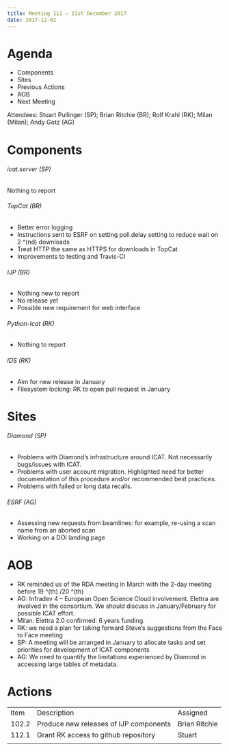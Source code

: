 ```yaml
---
title: Meeting 112 – 21st December 2017
date: 2017-12-02
---
```


# Agenda

  - Components
  - Sites
  - Previous Actions
  - AOB
  - Next Meeting

Attendees: Stuart Pullinger (SP); Brian Ritchie (BR); Rolf Krahl (RK);
Milan (Milan); Andy Gotz (AG)

# Components

###### icat.server (SP)

Nothing to report

###### TopCat (BR)

  - Better error logging
  - Instructions sent to ESRF on setting poll.delay setting to reduce
    wait on 2 ^(nd) downloads
  - Treat HTTP the same as HTTPS for downloads in TopCat
  - Improvements to testing and Travis-CI

###### IJP (BR)

  - Nothing new to report
  - No release yet
  - Possible new requirement for web interface

###### Python-Icat (RK)

  - Nothing to report

###### IDS (RK)

  - Aim for new release in January
  - Filesystem locking: RK to open pull request in January

# Sites

###### Diamond (SP)

  - Problems with Diamond’s infrastructure around ICAT. Not necessarily
    bugs/issues with ICAT.
  - Problems with user account migration. Highlighted need for better
    documentation of this procedure and/or recommended best practices.
  - Problems with failed or long data recalls.

###### ESRF (AG)

  - Assessing new requests from beamlines: for example, re-using a scan
    name from an aborted scan
  - Working on a DOI landing page

# AOB

  - RK reminded us of the RDA meeting in March with the 2-day meeting
    before 19 ^(th) /20 ^(th)
  - AG: Infradev 4 – European Open Science Cloud involvement. Elettra
    are involved in the consortium. We should discuss in
    January/February for possible ICAT effort.
  - Milan: Elettra 2.0 confirmed: 6 years funding.
  - RK: we need a plan for taking forward Steve’s suggestions from the
    Face to Face meeting
  - SP: A meeting will be arranged in January to allocate tasks and set
    priorities for development of ICAT components
  - AG: We need to quantify the limitations experienced by Diamond in
    accessing large tables of metadata.

# Actions

|       |                                        |               |
| ----- | -------------------------------------- | ------------- |
| Item  | Description                            | Assigned      |
| 102.2 | Produce new releases of IJP components | Brian Ritchie |
| 112.1 | Grant RK access to github repository   | Stuart        |
|       |                                        |               |
